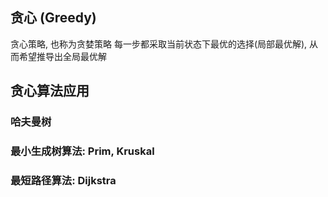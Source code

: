 ## 贪心 (Greedy)
贪心策略, 也称为贪婪策略
每一步都采取当前状态下最优的选择(局部最优解), 从而希望推导出全局最优解

## 贪心算法应用
### 哈夫曼树
### 最小生成树算法: Prim, Kruskal
### 最短路径算法: Dijkstra